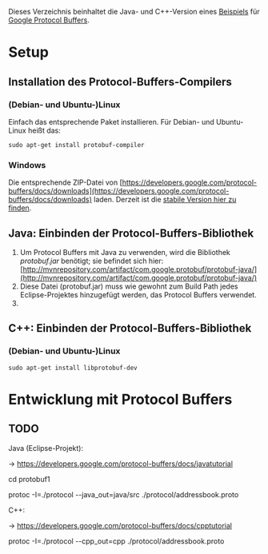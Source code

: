 Dieses Verzeichnis beinhaltet die Java- und C++-Version eines [Beispiels](https://developers.google.com/protocol-buffers/docs/javatutorial) für [Google Protocol Buffers](https://developers.google.com/protocol-buffers).

# Setup

## Installation des Protocol-Buffers-Compilers

### (Debian- und Ubuntu-)Linux

Einfach das entsprechende Paket installieren. Für Debian- und Ubuntu-Linux heißt das:

```
sudo apt-get install protobuf-compiler
```

### Windows

Die entsprechende ZIP-Datei von [https://developers.google.com/protocol-buffers/docs/downloads](https://developers.google.com/protocol-buffers/docs/downloads) laden. Derzeit ist die [stabile Version hier zu finden](https://github.com/google/protobuf/releases/download/v2.6.1/protoc-2.6.1-win32.zip).

## Java: Einbinden der Protocol-Buffers-Bibliothek

1. Um Protocol Buffers mit Java zu verwenden, wird die Bibliothek *protobuf.jar* benötigt; sie befindet sich hier: [http://mvnrepository.com/artifact/com.google.protobuf/protobuf-java/](http://mvnrepository.com/artifact/com.google.protobuf/protobuf-java/)
2. Diese Datei (protobuf.jar) muss wie gewohnt zum Build Path jedes Eclipse-Projektes hinzugefügt werden, das Protocol Buffers verwendet.
3.

## C++: Einbinden der Protocol-Buffers-Bibliothek

### (Debian- und Ubuntu-)Linux

```
sudo apt-get install libprotobuf-dev
```

# Entwicklung mit Protocol Buffers

## TODO

Java (Eclipse-Projekt):

-> https://developers.google.com/protocol-buffers/docs/javatutorial

cd protobuf1
 
protoc -I=./protocol --java_out=java/src ./protocol/addressbook.proto
 
C++:

-> https://developers.google.com/protocol-buffers/docs/cpptutorial

protoc -I=./protocol --cpp_out=cpp ./protocol/addressbook.proto
